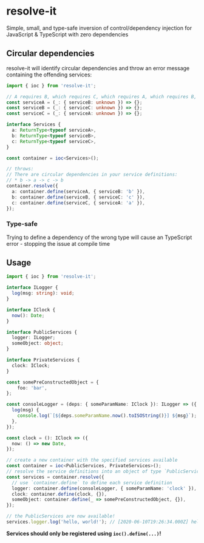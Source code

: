 # resolve-it
Simple, small, and type-safe inversion of control/dependency injection for JavaScript & TypeScript with zero dependencies

## Circular dependencies
resolve-it will identify circular dependencies and throw an error message containing the offending services:

```typescript
import { ioc } from 'resolve-it';

// A requires B, which requires C, which requires A, which requires B, etc.
const serviceA = (_: { serviceB: unknown }) => {};
const serviceB = (_: { serviceC: unknown }) => {};
const serviceC = (_: { serviceA: unknown }) => {};

interface Services {
  a: ReturnType<typeof serviceA>,
  b: ReturnType<typeof serviceB>,
  c: ReturnType<typeof serviceC>,
}

const container = ioc<Services>();

// throws:
// There are circular dependencies in your service definitions:
// * b -> a -> c -> b
container.resolve({
  a: container.define(serviceA, { serviceB: 'b' }),
  b: container.define(serviceB, { serviceC: 'c' }),
  c: container.define(serviceC, { serviceA: 'a' }),
});
```

### Type-safe
Trying to define a dependency of the wrong type will cause an TypeScript error - stopping the issue at compile time

## Usage
```typescript
import { ioc } from 'resolve-it';

interface ILogger {
  log(msg: string): void;
}

interface IClock {
  now(): Date;
}

interface PublicServices {
  logger: ILogger;
  someObject: object;
}

interface PrivateServices {
  clock: IClock;
}

const somePreConstructedObject = {
    foo: 'bar',
};

const consoleLogger = (deps: { someParamName: IClock }): ILogger => ({
  log(msg) {
    console.log(`[${deps.someParamName.now().toISOString()}] ${msg}`);
  },
});

const clock = (): IClock => ({
  now: () => new Date,
});

// create a new container with the specified services available
const container = ioc<PublicServices, PrivateServices>();
// resolve the service definitions into an object of type `PublicServices`
const services = container.resolve({
  // use `container.define` to define each service definition
  logger: container.define(consoleLogger, { someParamName: 'clock' }),
  clock: container.define(clock, {}),
  someObject: container.define(_ => somePreConstructedObject, {}),
});

// the PublicServices are now available!
services.logger.log('hello, world!'); // [2020-06-10T19:26:34.000Z] hello, world!
```

**Services should only be registered using `ioc().define(...)`!**
